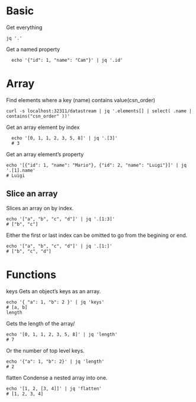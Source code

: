 # Basic
Get everything 
```
jq '.'
```

Get a named property
```
  echo '{"id": 1, "name": "Cam"}' | jq '.id'
```
  



# Array
Find elements where a key (name) contains value(csn_order)
```
curl -s localhost:32311/datastream | jq '.elements[] | select( .name | contains("csn_order" ))'
```

Get an array element by index
```
  echo '[0, 1, 1, 2, 3, 5, 8]' | jq '.[3]'
  # 3
```

Get an array element’s property
```
echo '[{"id": 1, "name": "Mario"}, {"id": 2, "name": "Luigi"}]' | jq '.[1].name'
# Luigi
```

## Slice an array
Slices an array on by index.

```
echo '["a", "b", "c", "d"]' | jq '.[1:3]'
# ["b", "c"]
```

Either the first or last index can be omitted to go from the begining or end.

```
echo '["a", "b", "c", "d"]' | jq '.[1:]'
# ["b", "c", "d"]
```

# Functions
keys
Gets an object’s keys as an array.

```
echo '{ "a": 1, "b": 2 }' | jq 'keys'
# [a, b]
length
```
Gets the length of the array/

```
echo '[0, 1, 1, 2, 3, 5, 8]' | jq 'length'
# 7
```
Or the number of top level keys.

```
echo '{"a": 1, "b": 2}' | jq 'length'
# 2
```
flatten
Condense a nested array into one.

```
echo '[1, 2, [3, 4]]' | jq 'flatten'
# [1, 2, 3, 4]
```
